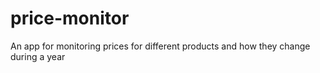 # price-monitor
An app for monitoring prices for different products and how they change during a year
